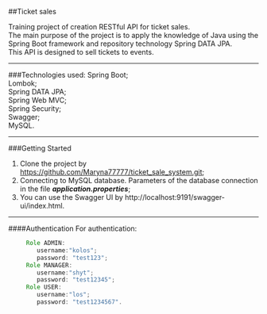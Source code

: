##Ticket sales
  
 Training project of creation RESTful  API for ticket sales.</br>
 The main purpose of the project is to apply the knowledge of Java using the Spring Boot framework and repository technology Spring DATA JPA.</br>
 This API is designed to sell tickets to events.
___
###Technologies used: 
Spring Boot;</br>
Lombok;</br>
Spring DATA JPA;</br>
Spring Web MVC;</br>
Spring Security;</br>
Swagger;</br>
MySQL.</br>
____
###Getting Started
1. Clone the project by https://github.com/Maryna77777/ticket_sale_system.git;
2. Connecting to MySQL database. Parameters of the database connection in the file ***application.properties***;
3. You can use the Swagger UI by http://localhost:9191/swagger-ui/index.html.

___
####Authentication
For authentication:
```java
     Role ADMIN:
        username:"kolos";
        password: "test123";
     Role MANAGER:
        username:"shyt";
        password: "test12345";
     Role USER:
        username:"los";
        password: "test1234567".
            
```

 

 